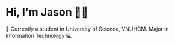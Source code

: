 # Hi, I'm Jason 👨‍💻

🏫 Currently a student in University of Science, VNUHCM. Major in Information Technology 💻

<!---
thaisonho/thaisonho is a ✨ special ✨ repository because its `README.md` (this file) appears on your GitHub profile.
You can click the Preview link to take a look at your changes.
--->
